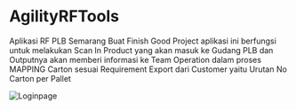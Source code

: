 # AgilityRFTools
Aplikasi RF PLB Semarang Buat Finish Good Project 
aplikasi ini berfungsi untuk melakukan Scan In Product yang akan masuk ke Gudang PLB
dan Outputnya akan memberi informasi ke Team Operation dalam proses MAPPING Carton
sesuai Requirement Export dari Customer yaitu Urutan No Carton per Pallet


![Loginpage](https://raw.githubusercontent.com/wsnx/AgilityRFTools/master/Capture.JPG)
